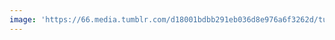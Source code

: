 ```yaml
---
image: 'https://66.media.tumblr.com/d18001bdbb291eb036d8e976a6f3262d/tumblr_nybvla1YeL1tbdx3so1_1280.jpg'
---
```

